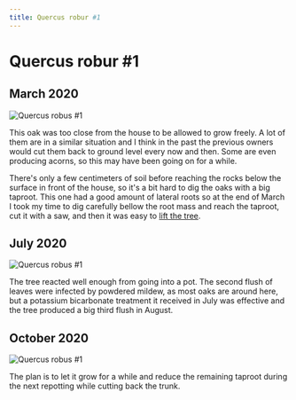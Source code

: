 ```yaml
---
title: Quercus robur #1
---
```


# Quercus robur #1

## March 2020

![Quercus robus #1](/images/bonsai/2020-03-31-quercus-robur-1.jpg)

This oak was too close from the house to be allowed to grow freely. A lot of
them are in a similar situation and I think in the past the previous owners
would cut them back to ground level every now and then. Some are even producing
acorns, so this may have been going on for a while.

There's only a few centimeters of soil before reaching the rocks below the
surface in front of the house, so it's a bit hard to dig the oaks with a big
taproot. This one had a good amount of lateral roots so at the end of March I
took my time to dig carefully bellow the root mass and reach the taproot, cut
it with a saw, and then it was easy to [lift the tree](/images/bonsai/2020-03-31-quercus-robur-1-during-collection.jpg).

## July 2020

![Quercus robus #1](/images/bonsai/2020-07-18-quercus-robur-1.jpg)

The tree reacted well enough from going into a pot. The second flush of leaves
were infected by powdered mildew, as most oaks are around here, but a potassium
bicarbonate treatment it received in July was effective and the tree produced a
big third flush in August.

## October 2020

![Quercus robus #1](/images/bonsai/2020-10-10-quercus-robur-1.jpg)

The plan is to let it grow for a while and reduce the remaining taproot during
the next repotting while cutting back the trunk.
